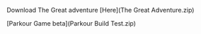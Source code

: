 Download The Great adventure [Here](The Great Adventure.zip)

[Parkour Game beta](Parkour Build Test.zip)
